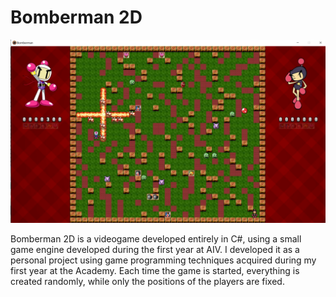 # Bomberman 2D

![Screenshot](preview_image.png)

Bomberman 2D is a videogame developed entirely in C#, using a small game engine developed during the first year at AIV. I developed it as a personal project using game programming techniques acquired during my first year at the Academy. Each time the game is started, everything is created randomly, while only the positions of the players are fixed.

